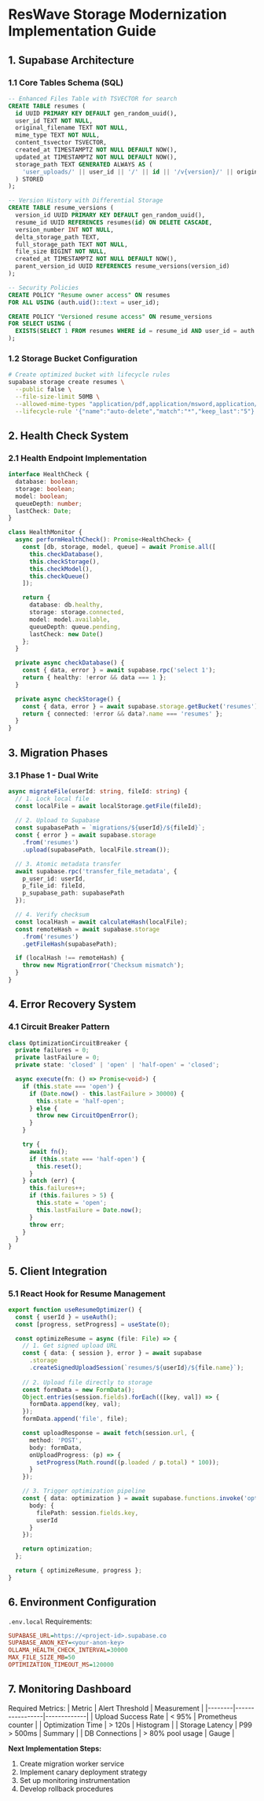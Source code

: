 # ResWave Storage Modernization Implementation Guide

## 1. Supabase Architecture

### 1.1 Core Tables Schema (SQL)
```sql
-- Enhanced Files Table with TSVECTOR for search
CREATE TABLE resumes (
  id UUID PRIMARY KEY DEFAULT gen_random_uuid(),
  user_id TEXT NOT NULL,
  original_filename TEXT NOT NULL,
  mime_type TEXT NOT NULL,
  content_tsvector TSVECTOR,
  created_at TIMESTAMPTZ NOT NULL DEFAULT NOW(),
  updated_at TIMESTAMPTZ NOT NULL DEFAULT NOW(),
  storage_path TEXT GENERATED ALWAYS AS (
    'user_uploads/' || user_id || '/' || id || '/v{version}/' || original_filename
  ) STORED
);

-- Version History with Differential Storage
CREATE TABLE resume_versions (
  version_id UUID PRIMARY KEY DEFAULT gen_random_uuid(),
  resume_id UUID REFERENCES resumes(id) ON DELETE CASCADE,
  version_number INT NOT NULL,
  delta_storage_path TEXT,
  full_storage_path TEXT NOT NULL,
  file_size BIGINT NOT NULL,
  created_at TIMESTAMPTZ NOT NULL DEFAULT NOW(),
  parent_version_id UUID REFERENCES resume_versions(version_id)
);

-- Security Policies
CREATE POLICY "Resume owner access" ON resumes
FOR ALL USING (auth.uid()::text = user_id);

CREATE POLICY "Versioned resume access" ON resume_versions  
FOR SELECT USING (
  EXISTS(SELECT 1 FROM resumes WHERE id = resume_id AND user_id = auth.uid()::text)
);
```

### 1.2 Storage Bucket Configuration
```bash
# Create optimized bucket with lifecycle rules
supabase storage create resumes \
  --public false \
  --file-size-limit 50MB \
  --allowed-mime-types "application/pdf,application/msword,application/vnd.openxmlformats-officedocument.wordprocessingml.document" \
  --lifecycle-rule '{"name":"auto-delete","match":"*","keep_last":"5"}'
```

## 2. Health Check System

### 2.1 Health Endpoint Implementation
```typescript
interface HealthCheck {
  database: boolean;
  storage: boolean;
  model: boolean;
  queueDepth: number;
  lastCheck: Date;
}

class HealthMonitor {
  async performHealthCheck(): Promise<HealthCheck> {
    const [db, storage, model, queue] = await Promise.all([
      this.checkDatabase(),
      this.checkStorage(),
      this.checkModel(),
      this.checkQueue()
    ]);

    return {
      database: db.healthy,
      storage: storage.connected,
      model: model.available,
      queueDepth: queue.pending,
      lastCheck: new Date()
    };
  }

  private async checkDatabase() {
    const { data, error } = await supabase.rpc('select 1');
    return { healthy: !error && data === 1 };
  }

  private async checkStorage() {
    const { data, error } = await supabase.storage.getBucket('resumes');
    return { connected: !error && data?.name === 'resumes' };
  }
}
```

## 3. Migration Phases

### 3.1 Phase 1 - Dual Write
```typescript
async migrateFile(userId: string, fileId: string) {
  // 1. Lock local file
  const localFile = await localStorage.getFile(fileId);
  
  // 2. Upload to Supabase
  const supabasePath = `migrations/${userId}/${fileId}`;
  const { error } = await supabase.storage
    .from('resumes')
    .upload(supabasePath, localFile.stream());

  // 3. Atomic metadata transfer
  await supabase.rpc('transfer_file_metadata', {
    p_user_id: userId,
    p_file_id: fileId,
    p_supabase_path: supabasePath
  });

  // 4. Verify checksum
  const localHash = await calculateHash(localFile);
  const remoteHash = await supabase.storage
    .from('resumes')
    .getFileHash(supabasePath);

  if (localHash !== remoteHash) {
    throw new MigrationError('Checksum mismatch');
  }
}
```

## 4. Error Recovery System

### 4.1 Circuit Breaker Pattern
```typescript
class OptimizationCircuitBreaker {
  private failures = 0;
  private lastFailure = 0;
  private state: 'closed' | 'open' | 'half-open' = 'closed';

  async execute(fn: () => Promise<void>) {
    if (this.state === 'open') {
      if (Date.now() - this.lastFailure > 30000) {
        this.state = 'half-open';
      } else {
        throw new CircuitOpenError();
      }
    }

    try {
      await fn();
      if (this.state === 'half-open') {
        this.reset();
      }
    } catch (err) {
      this.failures++;
      if (this.failures > 5) {
        this.state = 'open';
        this.lastFailure = Date.now();
      }
      throw err;
    }
  }
}
```

## 5. Client Integration

### 5.1 React Hook for Resume Management
```typescript
export function useResumeOptimizer() {
  const { userId } = useAuth();
  const [progress, setProgress] = useState(0);

  const optimizeResume = async (file: File) => {
    // 1. Get signed upload URL
    const { data: { session }, error } = await supabase
      .storage
      .createSignedUploadSession(`resumes/${userId}/${file.name}`);
    
    // 2. Upload file directly to storage
    const formData = new FormData();
    Object.entries(session.fields).forEach(([key, val]) => {
      formData.append(key, val);
    });
    formData.append('file', file);

    const uploadResponse = await fetch(session.url, {
      method: 'POST',
      body: formData,
      onUploadProgress: (p) => {
        setProgress(Math.round((p.loaded / p.total) * 100));
      }
    });

    // 3. Trigger optimization pipeline
    const { data: optimization } = await supabase.functions.invoke('optimize-resume', {
      body: {
        filePath: session.fields.key,
        userId
      }
    });

    return optimization;
  };

  return { optimizeResume, progress };
}
```

## 6. Environment Configuration

`.env.local` Requirements:
```ini
SUPABASE_URL=https://<project-id>.supabase.co
SUPABASE_ANON_KEY=<your-anon-key>
OLLAMA_HEALTH_CHECK_INTERVAL=30000
MAX_FILE_SIZE_MB=50
OPTIMIZATION_TIMEOUT_MS=120000
```

## 7. Monitoring Dashboard

Required Metrics:
| Metric | Alert Threshold | Measurement |
|--------|-----------------|-------------|
| Upload Success Rate | < 95% | Prometheus counter |
| Optimization Time | > 120s | Histogram |
| Storage Latency | P99 > 500ms | Summary |
| DB Connections | > 80% pool usage | Gauge |

**Next Implementation Steps:**
1. Create migration worker service
2. Implement canary deployment strategy
3. Set up monitoring instrumentation
4. Develop rollback procedures